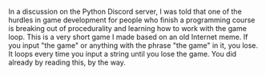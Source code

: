 In a discussion on the Python Discord server, I was told that one of the hurdles in game development for people who finish a programming course is breaking out of procedurality and learning how to work with the game loop. This is a very short game I made based on an old Internet meme. 
If you input "the game" or anything with the phrase "the game" in it, you lose. It loops every time you input a string until you lose the game. You did already by reading this, by the way.
